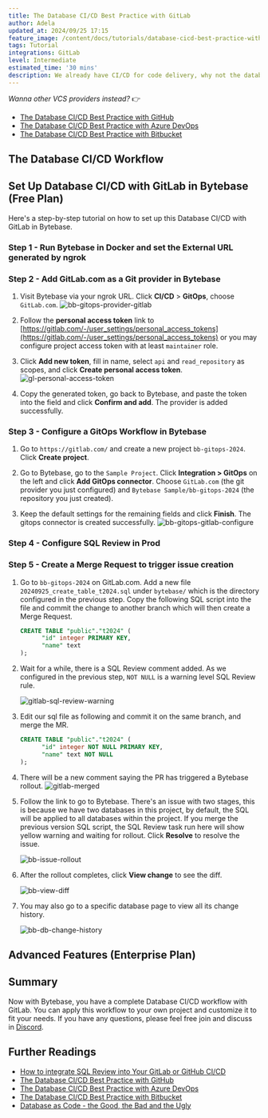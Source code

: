 ```yaml
---
title: The Database CI/CD Best Practice with GitLab
author: Adela
updated_at: 2024/09/25 17:15
feature_image: /content/docs/tutorials/database-cicd-best-practice-with-gitlab/cicd-gitlab.webp
tags: Tutorial
integrations: GitLab
level: Intermediate
estimated_time: '30 mins'
description: We already have CI/CD for code delivery, why not the database? Imagine applying and deploying database changes the same way you would application code.
---
```


_Wanna other VCS providers instead?_ 👉

- [The Database CI/CD Best Practice with GitHub](/docs/tutorials/database-cicd-best-practice-with-github)
- [The Database CI/CD Best Practice with Azure DevOps](/docs/tutorials/database-cicd-best-practice-with-azure-devops)
- [The Database CI/CD Best Practice with Bitbucket](/docs/tutorials/database-cicd-best-practice-with-bitbucket)

## The Database CI/CD Workflow

<IncludeBlock url="/docs/share/tutorials/database-workflow"></IncludeBlock>

## Set Up Database CI/CD with GitLab in Bytebase (Free Plan)

Here's a step-by-step tutorial on how to set up this Database CI/CD with GitLab in Bytebase.

### Step 1 - Run Bytebase in Docker and set the External URL generated by ngrok

<IncludeBlock url="/docs/get-started/install/vcs-with-ngrok"></IncludeBlock>

### Step 2 - Add GitLab.com as a Git provider in Bytebase

1. Visit Bytebase via your ngrok URL. Click **CI/CD** > **GitOps**, choose `GitLab.com`.
   ![bb-gitops-provider-gitlab](/content/docs/tutorials/database-cicd-best-practice-with-gitlab/bb-gitops-provider-gitlab.webp)

1. Follow the **personal access token** link to [https://gitlab.com/-/user_settings/personal_access_tokens](https://gitlab.com/-/user_settings/personal_access_tokens) or you may configure project access token with at least `maintainer` role.

1. Click **Add new token**, fill in name, select `api` and `read_repository` as scopes, and click **Create personal access token**.
   ![gl-personal-access-token](/content/docs/tutorials/database-cicd-best-practice-with-gitlab/gl-personal-access-token.webp)

1. Copy the generated token, go back to Bytebase, and paste the token into the field and click **Confirm and add**. The provider is added successfully.

### Step 3 - Configure a GitOps Workflow in Bytebase

1. Go to `https://gitlab.com/` and create a new project `bb-gitops-2024`. Click **Create project**.

1. Go to Bytebase, go to the `Sample Project`. Click **Integration > GitOps** on the left and click **Add GitOps connector**. Choose `GitLab.com` (the git provider you just configured) and `Bytebase Sample/bb-gitops-2024` (the repository you just created).

1. Keep the default settings for the remaining fields and click **Finish**. The gitops connector is created successfully.
   ![bb-gitops-gitlab-configure](/content/docs/tutorials/database-cicd-best-practice-with-gitlab/bb-gitops-gitlab-configure.webp)

### Step 4 - Configure SQL Review in Prod

<IncludeBlock url="/docs/share/tutorials/sql-review-not-null"></IncludeBlock>

### Step 5 - Create a Merge Request to trigger issue creation

1. Go to `bb-gitops-2024` on GitLab.com. Add a new file `20240925_create_table_t2024.sql` under `bytebase/` which is the directory configured in the previous step. Copy the following SQL script into the file and commit the change to another branch which will then create a Merge Request.

   ```sql
   CREATE TABLE "public"."t2024" (
         "id" integer PRIMARY KEY,
         "name" text
   );
   ```

1. Wait for a while, there is a SQL Review comment added. As we configured in the previous step, `NOT NULL` is a warning level SQL Review rule.

   ![gitlab-sql-review-warning](/content/docs/tutorials/database-cicd-best-practice-with-gitlab/gitlab-sql-review-warning.webp)

1. Edit our sql file as following and commit it on the same branch, and merge the MR.

   ```sql
   CREATE TABLE "public"."t2024" (
         "id" integer NOT NULL PRIMARY KEY,
         "name" text NOT NULL
   );
   ```

1. There will be a new comment saying the PR has triggered a Bytebase rollout.
   ![gitlab-merged](/content/docs/tutorials/database-cicd-best-practice-with-gitlab/gitlab-merged.webp)

1. Follow the link to go to Bytebase. There's an issue with two stages, this is because we have two databases in this project, by default, the SQL will be applied to all databases within the project. If you merge the previous version SQL script, the SQL Review task run here will show yellow warning and waiting for rollout. Click **Resolve** to resolve the issue.

   ![bb-issue-rollout](/content/docs/tutorials/database-cicd-best-practice-with-gitlab/bb-issue-rollout.webp)

1. After the rollout completes, click **View change** to see the diff.

   ![bb-view-diff](/content/docs/tutorials/database-cicd-best-practice-with-gitlab/bb-view-diff.webp)

1. You may also go to a specific database page to view all its change history.

   ![bb-db-change-history](/content/docs/tutorials/database-cicd-best-practice-with-bitbucket/bb-db-change-history.webp)

## Advanced Features (Enterprise Plan)

<IncludeBlock url="/docs/share/tutorials/database-workflow-advanced-features"></IncludeBlock>

## Summary

Now with Bytebase, you have a complete Database CI/CD workflow with GitLab. You can apply this workflow to your own project and customize it to fit your needs. If you have any questions, please feel free join and discuss in [Discord](https://discord.gg/huyw7gRsyA).

## Further Readings

- [How to integrate SQL Review into Your GitLab or GitHub CI/CD](/docs/tutorials/how-to-integrate-sql-review-into-gitlab-github-ci/)
- [The Database CI/CD Best Practice with GitHub](/docs/tutorials/database-cicd-best-practice-with-github)
- [The Database CI/CD Best Practice with Azure DevOps](/docs/tutorials/database-cicd-best-practice-with-azure-devops)
- [The Database CI/CD Best Practice with Bitbucket](/docs/tutorials/database-cicd-best-practice-with-bitbucket)
- [Database as Code - the Good, the Bad and the Ugly](/blog/database-as-code)
